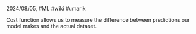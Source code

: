 2024/08/05, #ML #wiki #umarik 

Cost function allows us to measure the difference between predictions our model makes and the actual dataset. 